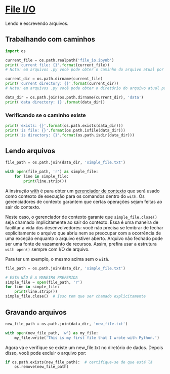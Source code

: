 # [File I/O](https://docs.python.org/3/tutorial/inputoutput.html#reading-and-writing-files)
Lendo e escrevendo arquivos.

## Trabalhando com caminhos


```python
import os

current_file = os.path.realpath('file_io.ipynb')  
print('current file: {}'.format(current_file))
# Nota: em arquivos .py você pode obter o caminho do arquivo atual por __file__

current_dir = os.path.dirname(current_file)  
print('current directory: {}'.format(current_dir))
# Nota: em arquivos .py você pode obter o diretório do arquivo atual por os.path.dirname(__file__)

data_dir = os.path.join(os.path.dirname(current_dir), 'data')
print('data directory: {}'.format(data_dir))
```

### Verificando se o caminho existe


```python
print('exists: {}'.format(os.path.exists(data_dir)))
print('is file: {}'.format(os.path.isfile(data_dir)))
print('is directory: {}'.format(os.path.isdir(data_dir)))
```

## Lendo arquivos


```python
file_path = os.path.join(data_dir, 'simple_file.txt')

with open(file_path, 'r') as simple_file:
    for line in simple_file:
        print(line.strip())
```

A instrução [with](https://docs.python.org/3/reference/compound_stmts.html#the-with-statement) é para obter um [gerenciador de contexto](https://docs.python.org/3/reference/datamodel.html#with-statement-context-managers) que será usado como contexto de execução para os comandos dentro do `with`. Os gerenciadores de contexto garantem que certas operações sejam feitas ao sair do contexto. 

Neste caso, o gerenciador de contexto garante que `simple_file.close()` seja chamado implicitamente ao sair do contexto. Essa é uma maneira de facilitar a vida dos desenvolvedores: você não precisa se lembrar de fechar explicitamente o arquivo que abriu nem se preocupar com a ocorrência de uma exceção enquanto o arquivo estiver aberto. Arquivo não fechado pode ser uma fonte de vazamento de recursos. Assim, prefira usar a estrutura `with open()` sempre com I/O de arquivo.

Para ter um exemplo, o mesmo acima sem o `with`.


```python
file_path = os.path.join(data_dir, 'simple_file.txt')

# ESTA NÃO É A MANEIRA PREFERIDA
simple_file = open(file_path, 'r')
for line in simple_file:
    print(line.strip())
simple_file.close()  # Isso tem que ser chamado explicitamente
```

## Gravando arquivos


```python
new_file_path = os.path.join(data_dir, 'new_file.txt')

with open(new_file_path, 'w') as my_file:
    my_file.write('This is my first file that I wrote with Python.')
```

Agora vá e verifique se existe um new_file.txt no diretório de dados. Depois disso, você pode excluir o arquivo por:


```python
if os.path.exists(new_file_path):  # certifique-se de que está lá
    os.remove(new_file_path)
```
